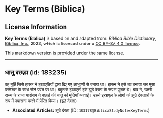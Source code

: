 # Key Terms (Biblica)

## License Information

**Key Terms (Biblica)** is based on and adapted from: _Biblica Bible Dictionary_, [Biblica, Inc.](https://www.biblica.com/), 2023, which is licensed under a [CC BY-SA 4.0 license](https://creativecommons.org/licenses/by-sa/4.0/legalcode.en).

This markdown version is provided under the same license.



--------------------------------

## धातु बछड़ा (id: 183235)

वह मूर्ति जिसे हारून ने इस्राएलियों द्वारा दिए गए आभूषणों से बनाया था। हारून ने इसे तब बनाया जब मूसा परमेश्वर के साथ सीनै पर्वत पर था। बहुत से इस्राएली इसे झूठे देवता के रूप में पूजते थे। बाद में, उत्तरी राज्य के राजा यारोबाम ने बछड़ों की धातु की मूर्तियाँ बनवाईं। उसने इस्राएल के लोगों को झूठे देवताओं के रूप में उपासना करने में प्रेरित किया। (झूठे देवता)

* **Associated Articles:** झूठे देवता (ID: `183178@BiblicaStudyNotesKeyTerms`)

